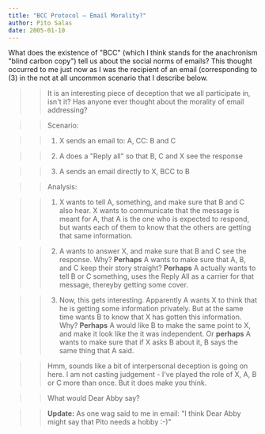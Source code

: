 ```yaml
---
title: "BCC Protocol – Email Morality?"
author: Pito Salas
date: 2005-01-10
---
```


What does the existence of "BCC" (which I think stands for the anachronism
"blind carbon copy") tell us about the social norms of emails? This thought
occurred to me just now as I was the recipient of an email (corresponding to
(3) in the not at all uncommon scenario that I describe below.

>>

>> It is an interesting piece of deception that we all participate in, isn't
it? Has anyone ever thought about the morality of email addressing?

>>

>> Scenario:

>>

>>   1. X sends an email to: A, CC: B and C

>>   2. A does a "Reply all" so that B, C and X see the response

>>   3. A sends an email directly to X, BCC to B

>>

>> Analysis:

>>

>>   1. X wants to tell A, something, and make sure that B and C also hear. X
wants to communicate that the message is meant for A, that A is the one who is
expected to respond, but wants each of them to know that the others are
getting that same information.

>>   2. A wants to answer X, and make sure that B and C see the response. Why?
**Perhaps** A wants to make sure that A, B, and C keep their story straight?
**Perhaps** A actually wants to tell B or C something, uses the Reply All as a
carrier for that message, thereyby getting some cover.

>>   3. Now, this gets interesting. Apparently A wants X to think that he is
getting some information privately. But at the same time wants B to know that
X has gotten this information. Why? **Perhaps** A would like B to make the
same point to X, and make it look like the it was independent. Or **perhaps**
A wants to make sure that if X asks B about it, B says the same thing that A
said.

>>

>>

>> Hmm, sounds like a bit of interpersonal deception is going on here. I am
not casting judgement - I've played the role of X, A, B or C more than once.
But it does make you think.

>>

>> What would Dear Abby say?

>>

>> **Update:** As one wag said to me in email: "I think Dear Abby might say
that Pito needs a hobby :-)"


